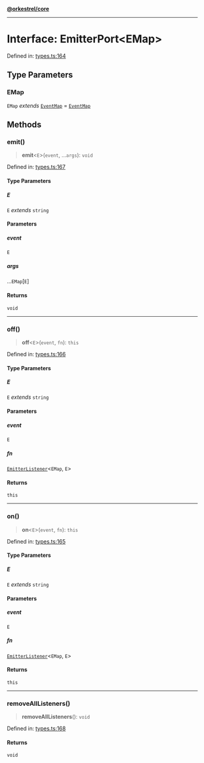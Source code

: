 [**@orkestrel/core**](../index.md)

***

# Interface: EmitterPort\<EMap\>

Defined in: [types.ts:164](https://github.com/orkestrel/core/blob/4aab0d299da5f30a0c75f3eda95d1b02f821688d/src/types.ts#L164)

## Type Parameters

### EMap

`EMap` *extends* [`EventMap`](../type-aliases/EventMap.md) = [`EventMap`](../type-aliases/EventMap.md)

## Methods

### emit()

> **emit**\<`E`\>(`event`, ...`args`): `void`

Defined in: [types.ts:167](https://github.com/orkestrel/core/blob/4aab0d299da5f30a0c75f3eda95d1b02f821688d/src/types.ts#L167)

#### Type Parameters

##### E

`E` *extends* `string`

#### Parameters

##### event

`E`

##### args

...`EMap`\[`E`\]

#### Returns

`void`

***

### off()

> **off**\<`E`\>(`event`, `fn`): `this`

Defined in: [types.ts:166](https://github.com/orkestrel/core/blob/4aab0d299da5f30a0c75f3eda95d1b02f821688d/src/types.ts#L166)

#### Type Parameters

##### E

`E` *extends* `string`

#### Parameters

##### event

`E`

##### fn

[`EmitterListener`](../type-aliases/EmitterListener.md)\<`EMap`, `E`\>

#### Returns

`this`

***

### on()

> **on**\<`E`\>(`event`, `fn`): `this`

Defined in: [types.ts:165](https://github.com/orkestrel/core/blob/4aab0d299da5f30a0c75f3eda95d1b02f821688d/src/types.ts#L165)

#### Type Parameters

##### E

`E` *extends* `string`

#### Parameters

##### event

`E`

##### fn

[`EmitterListener`](../type-aliases/EmitterListener.md)\<`EMap`, `E`\>

#### Returns

`this`

***

### removeAllListeners()

> **removeAllListeners**(): `void`

Defined in: [types.ts:168](https://github.com/orkestrel/core/blob/4aab0d299da5f30a0c75f3eda95d1b02f821688d/src/types.ts#L168)

#### Returns

`void`
